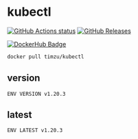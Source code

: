 # kubectl

[![GitHub Actions status](https://github.com/timzu/kubectl/workflows/Build-Push/badge.svg)](https://github.com/timzu/kubectl/actions)
[![GitHub Releases](https://img.shields.io/github/release/timzu/kubectl.svg)](https://github.com/timzu/kubectl/releases)

[![DockerHub Badge](http://dockeri.co/image/timzu/kubectl)](https://hub.docker.com/r/timzu/kubectl/)

```bash
docker pull timzu/kubectl
```

## version

```
ENV VERSION v1.20.3
```

## latest

```
ENV LATEST v1.20.3
```
